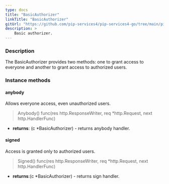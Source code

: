 ```yaml
---
type: docs
title: "BasicAuthorizer"
linkTitle: "BasicAuthorizer"
gitUrl: "https://github.com/pip-services4/pip-services4-go/tree/main/pip-services4-http-go"
description: >
    Basic authorizer.
---
```


### Description

The BasicAuthorizer provides two methods: one to grant access to everyone and another to grant access to authorized users.

### Instance methods

#### anybody
Allows everyone access, even unauthorized users.
> Anybody() func(res http.ResponseWriter, req *http.Request, next http.HandlerFunc)

- **returns**: (c *BasicAuthorizer) - returns anybody handler.

#### signed
Access is granted only to authorized users.  
> Signed() func(res http.ResponseWriter, req *http.Request, next http.HandlerFunc)

- **returns**:(c *BasicAuthorizer) - returns sign handler.

